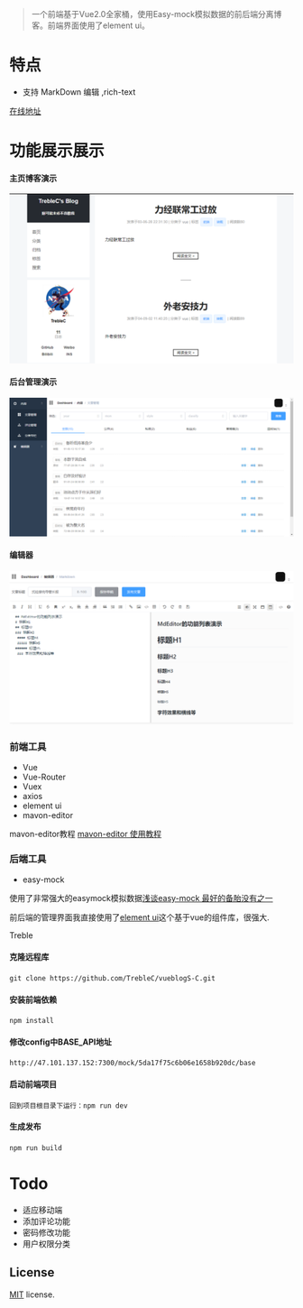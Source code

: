 > 一个前端基于Vue2.0全家桶，使用Easy-mock模拟数据的前后端分离博客。前端界面使用了element ui。  
#  特点
* 支持 MarkDown 编辑 ,rich-text


[在线地址](http://47.101.137.152/blog)

# 功能展示展示


#### 主页博客演示

![](src/assets/home.png)


#### 后台管理演示
![](src/assets/admin.png)

#### 编辑器
![](src/assets/md.png)

### 前端工具
* Vue
* Vue-Router
* Vuex
* axios
* element ui  
* mavon-editor

mavon-editor教程 [mavon-editor 使用教程](https://blog.csdn.net/qq_31001889/article/details/98210709)


### 后端工具
* easy-mock

使用了非常强大的easymock模拟数据[浅谈easy-mock 最好的备胎没有之一](https://blog.csdn.net/weixin_43254766/article/details/83758660)

前后端的管理界面我直接使用了[element ui](http://element.eleme.io/#/)这个基于vue的组件库，很强大.

Treble


#### 克隆远程库
`git clone https://github.com/TrebleC/vueblogS-C.git`


#### 安装前端依赖
`npm install`


#### 修改config中BASE_API地址
`http://47.101.137.152:7300/mock/5da17f75c6b06e1658b920dc/base`


#### 启动前端项目
`回到项目根目录下运行：npm run dev`


#### 生成发布
`npm run build`





# Todo
* 适应移动端
* 添加评论功能
* 密码修改功能
* 用户权限分类


## License
[MIT](https://github.com/PanJiaChen/vueAdmin-template/blob/master/LICENSE) license.
